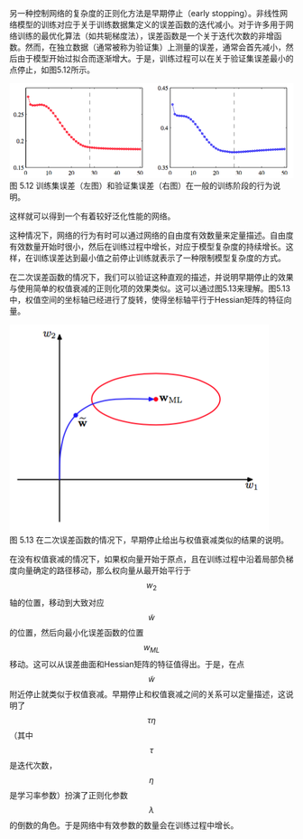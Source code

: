 另一种控制网络的复杂度的正则化方法是早期停止（early stopping）。非线性网络模型的训练对应于关于训练数据集定义的误差函数的迭代减小。对于许多用于网络训练的最优化算法（如共轭梯度法），误差函数是一个关于迭代次数的非增函数。然而，在独立数据（通常被称为验证集）上测量的误差，通常会首先减小，然后由于模型开始过拟合而逐渐增大。于是，训练过程可以在关于验证集误差最小的点停止，如图5.12所示。

![图 5-12](images/early_stopping.png)      
图 5.12 训练集误差（左图）和验证集误差（右图）在一般的训练阶段的行为说明。

这样就可以得到一个有着较好泛化性能的网络。   

这种情况下，网络的行为有时可以通过网络的自由度有效数量来定量描述。自由度有效数量开始时很小，然后在训练过程中增长，对应于模型复杂度的持续增长。这样，在训练误差达到最小值之前停止训练就表示了一种限制模型复杂度的方式。    

在二次误差函数的情况下，我们可以验证这种直观的描述，并说明早期停止的效果与使用简单的权值衰减的正则化项的效果类似。这可以通过图5.13来理解。图5.13中，权值空间的坐标轴已经进行了旋转，使得坐标轴平行于Hessian矩阵的特征向量。

![图 5-13](images/similar.png)      
图 5.13 在二次误差函数的情况下，早期停止给出与权值衰减类似的结果的说明。

在没有权值衰减的情况下，如果权向量开始于原点，且在训练过程中沿着局部负梯度向量确定的路径移动，那么权向量从最开始平行于$$ w_2 $$轴的位置，移动到大致对应$$ \tilde{w} $$的位置，然后向最小化误差函数的位置$$ w_{ML} $$移动。这可以从误差曲面和Hessian矩阵的特征值得出。于是，在点$$ \tilde{w} $$附近停止就类似于权值衰减。早期停止和权值衰减之间的关系可以定量描述，这说明了$$ \tau\eta $$（其中$$ \tau $$是迭代次数，$$ \eta
$$是学习率参数）扮演了正则化参数$$ \lambda $$的倒数的角色。于是网络中有效参数的数量会在训练过程中增长。


